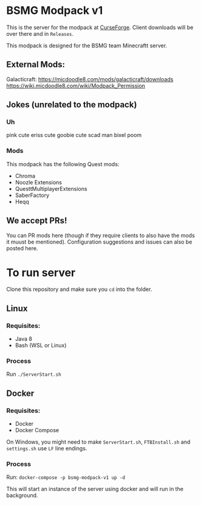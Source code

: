 # BSMG Modpack v1

This is the server for the modpack at [CurseForge](https://www.curseforge.com/minecraft/modpacks/bsmg-modded-v1). Client downloads will be over there and in `Releases`.

This modpack is designed for the BSMG team Minecraftt server.

## External Mods:
Galacticraft: https://micdoodle8.com/mods/galacticraft/downloads
https://wiki.micdoodle8.com/wiki/Modpack_Permission


## Jokes (unrelated to the modpack)
### Uh
pink cute
eriss cute
goobie cute
scad man
bixel poom

### Mods
This modpack has the following Quest mods:

- Chroma
- Noozle Extensions
- QuesttMultiplayerExtensions
- SaberFactory
- Heqq


## We accept PRs!

You can PR mods here (though if they require clients to also have the mods it muust be mentioned). Configuration suggestions and issues can also be posted here.

# To run server

Clone this repository and make sure you `cd` into the folder.

## Linux

### Requisites:

- Java 8
- Bash (WSL or Linux)

### Process

Run `./ServerStart.sh`

## Docker

### Requisites:

- Docker
- Docker Compose

On Windows, you might need to make `ServerStart.sh`, `FTBInstall.sh` and `settings.sh` use `LF` line endings.

### Process

Run:
`docker-compose -p bsmg-modpack-v1 up -d`

This will start an instance of the server using docker and will run in the background.
